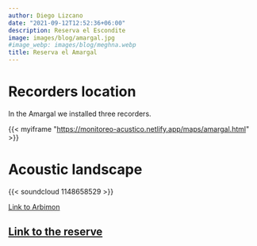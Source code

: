 ```yaml
---
author: Diego Lizcano
date: "2021-09-12T12:52:36+06:00"
description: Reserva el Escondite
image: images/blog/amargal.jpg
#image_webp: images/blog/meghna.webp
title: Reserva el Amargal
---
```


# Recorders location

In the Amargal we installed three recorders.

{{< myiframe "https://monitoreo-acustico.netlify.app/maps/amargal.html" >}}


# Acoustic landscape

{{< soundcloud 1148658529 >}}

[Link to Arbimon](https://arbimon.rfcx.org/project/destinos-awake/visualizer/rec/46504873)

## [Link to the reserve](https://www.reservaelamargalhotelnuqui.com/) 



